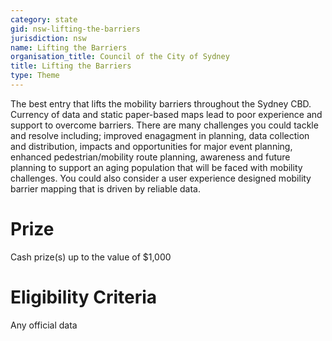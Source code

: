```yaml
---
category: state
gid: nsw-lifting-the-barriers
jurisdiction: nsw
name: Lifting the Barriers
organisation_title: Council of the City of Sydney
title: Lifting the Barriers
type: Theme
---
```


The best entry that lifts the mobility barriers throughout the Sydney CBD.
 Currency of data and static paper-based maps lead to poor experience and support to overcome barriers. There are many challenges you could tackle and resolve including; improved enagagment in planning, data collection and distribution, impacts and opportunities for major event planning, enhanced pedestrian/mobility route planning, awareness and future planning to support an aging population that will be faced with mobility challenges. You could also consider a user experience designed mobility barrier mapping that is driven by reliable data.

# Prize
Cash prize(s) up to the value of $1,000

# Eligibility Criteria
Any official data
